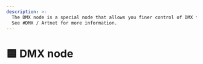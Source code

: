 ```yaml
---
description: >-
  The DMX node is a special node that allows you finer control of DMX fixtures.
  See #DMX / Artnet for more information.
---
```


# 🟦 DMX node

